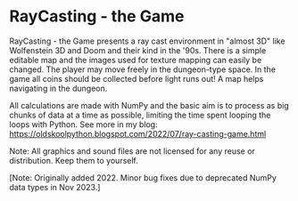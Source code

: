 # RayCasting - the Game

RayCasting - the Game presents a ray cast environment in "almost 3D" like Wolfenstein 3D and Doom and their kind in the '90s. There is a simple editable map and the images used for texture mapping can easily be changed. The player may move freely in the dungeon-type space. In the game all coins should be collected before light runs out! A map helps navigating in the dungeon.

All calculations are made with NumPy and the basic aim is to process as big chunks of data at a time as possible, limiting the time spent looping the loops with Python. See more in my blog: https://oldskoolpython.blogspot.com/2022/07/ray-casting-game.html

Note: All graphics and sound files are not licensed for any reuse or distribution. Keep them to yourself.

[Note: Originally added 2022. Minor bug fixes due to deprecated NumPy data types in Nov 2023.]
